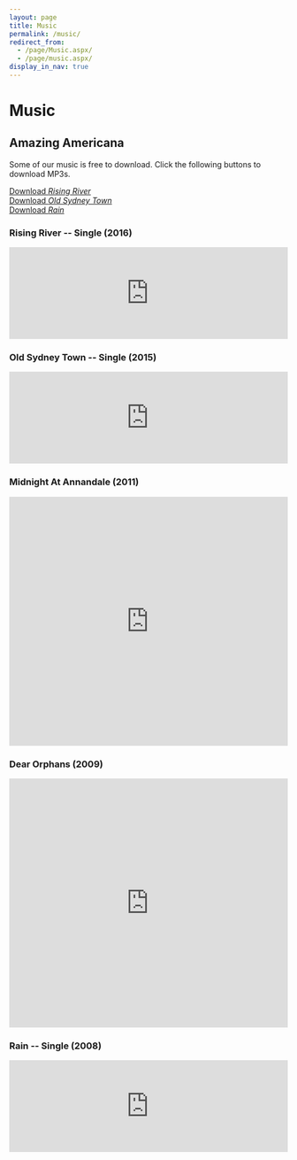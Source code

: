 ```yaml
---
layout: page
title: Music
permalink: /music/
redirect_from:
  - /page/Music.aspx/
  - /page/music.aspx/
display_in_nav: true
---
```

# Music

## Amazing Americana

Some of our music is free to download. Click the following buttons to download MP3s.

<p class="text-center">
  <a href="https://api.soundcloud.com/tracks/252131267/download?client_id=2e67448a38d9ec5882f25bc34f16bd26" class="button radius" onclick="trackEvent('download', 'click', '/soundcloud/rising-river')">Download <em>Rising River</em></a><br>
  <a href="https://api.soundcloud.com/tracks/175605572/download?client_id=2e67448a38d9ec5882f25bc34f16bd26" class="button radius" onclick="trackEvent('download', 'click', '/soundcloud/old-sydney-town')">Download <em>Old Sydney Town</em></a><br>
  <a href="https://api.soundcloud.com/tracks/169556761/download?client_id=2e67448a38d9ec5882f25bc34f16bd26" class="button radius" onclick="trackEvent('download', 'click', '/soundcloud/rain')">Download <em>Rain</em></a>
</p>

### Rising River -- Single (2016)

<iframe width="100%" height="166" scrolling="no" frameborder="no" src="https://w.soundcloud.com/player/?url=https%3A//api.soundcloud.com/tracks/252131267&amp;auto_play=false&amp;hide_related=false&amp;show_comments=true&amp;show_user=true&amp;show_reposts=false&amp;visual=true"></iframe>

### Old Sydney Town -- Single (2015)

<iframe width="100%" height="166" scrolling="no" frameborder="no" src="https://w.soundcloud.com/player/?url=https%3A//api.soundcloud.com/tracks/175605572&amp;color=ff5500&amp;auto_play=false&amp;hide_related=false&amp;show_comments=true&amp;show_user=true&amp;show_reposts=false"></iframe>

### Midnight At Annandale (2011)

<iframe width="100%" height="450" scrolling="no" frameborder="no" src="https://w.soundcloud.com/player/?url=https%3A//api.soundcloud.com/playlists/1347731&amp;color=ff5500&amp;auto_play=false&amp;hide_related=false&amp;show_comments=true&amp;show_user=true&amp;show_reposts=false"></iframe>

### Dear Orphans (2009)

<iframe width="100%" height="450" scrolling="no" frameborder="no" src="https://w.soundcloud.com/player/?url=https%3A//api.soundcloud.com/playlists/654619&amp;color=ff5500&amp;auto_play=false&amp;hide_related=false&amp;show_comments=true&amp;show_user=true&amp;show_reposts=false"></iframe>

### Rain -- Single (2008)

<iframe width="100%" height="166" scrolling="no" frameborder="no" src="https://w.soundcloud.com/player/?url=https%3A//api.soundcloud.com/tracks/169556761&amp;color=ff5500&amp;auto_play=false&amp;hide_related=false&amp;show_comments=true&amp;show_user=true&amp;show_reposts=false"></iframe>
